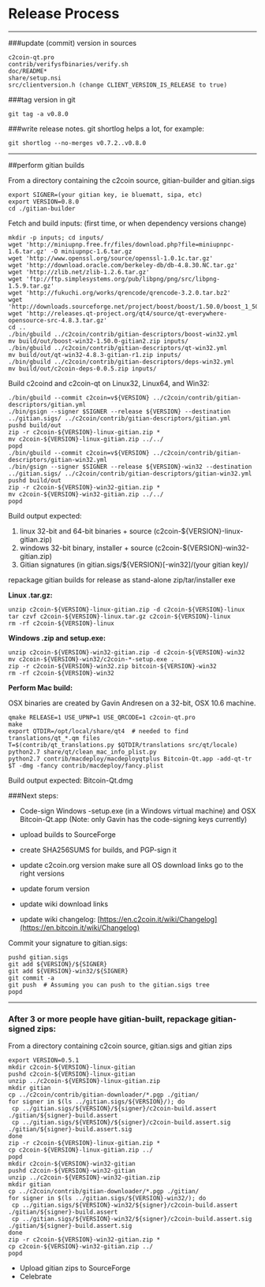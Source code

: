 Release Process
====================

* * *

###update (commit) version in sources


	c2coin-qt.pro
	contrib/verifysfbinaries/verify.sh
	doc/README*
	share/setup.nsi
	src/clientversion.h (change CLIENT_VERSION_IS_RELEASE to true)

###tag version in git

	git tag -a v0.8.0

###write release notes. git shortlog helps a lot, for example:

	git shortlog --no-merges v0.7.2..v0.8.0

* * *

##perform gitian builds

 From a directory containing the c2coin source, gitian-builder and gitian.sigs
  
	export SIGNER=(your gitian key, ie bluematt, sipa, etc)
	export VERSION=0.8.0
	cd ./gitian-builder

 Fetch and build inputs: (first time, or when dependency versions change)

	mkdir -p inputs; cd inputs/
	wget 'http://miniupnp.free.fr/files/download.php?file=miniupnpc-1.6.tar.gz' -O miniupnpc-1.6.tar.gz
	wget 'http://www.openssl.org/source/openssl-1.0.1c.tar.gz'
	wget 'http://download.oracle.com/berkeley-db/db-4.8.30.NC.tar.gz'
	wget 'http://zlib.net/zlib-1.2.6.tar.gz'
	wget 'ftp://ftp.simplesystems.org/pub/libpng/png/src/libpng-1.5.9.tar.gz'
	wget 'http://fukuchi.org/works/qrencode/qrencode-3.2.0.tar.bz2'
	wget 'http://downloads.sourceforge.net/project/boost/boost/1.50.0/boost_1_50_0.tar.bz2'
	wget 'http://releases.qt-project.org/qt4/source/qt-everywhere-opensource-src-4.8.3.tar.gz'
	cd ..
	./bin/gbuild ../c2coin/contrib/gitian-descriptors/boost-win32.yml
	mv build/out/boost-win32-1.50.0-gitian2.zip inputs/
	./bin/gbuild ../c2coin/contrib/gitian-descriptors/qt-win32.yml
	mv build/out/qt-win32-4.8.3-gitian-r1.zip inputs/
	./bin/gbuild ../c2coin/contrib/gitian-descriptors/deps-win32.yml
	mv build/out/c2coin-deps-0.0.5.zip inputs/

 Build c2coind and c2coin-qt on Linux32, Linux64, and Win32:
  
	./bin/gbuild --commit c2coin=v${VERSION} ../c2coin/contrib/gitian-descriptors/gitian.yml
	./bin/gsign --signer $SIGNER --release ${VERSION} --destination ../gitian.sigs/ ../c2coin/contrib/gitian-descriptors/gitian.yml
	pushd build/out
	zip -r c2coin-${VERSION}-linux-gitian.zip *
	mv c2coin-${VERSION}-linux-gitian.zip ../../
	popd
	./bin/gbuild --commit c2coin=v${VERSION} ../c2coin/contrib/gitian-descriptors/gitian-win32.yml
	./bin/gsign --signer $SIGNER --release ${VERSION}-win32 --destination ../gitian.sigs/ ../c2coin/contrib/gitian-descriptors/gitian-win32.yml
	pushd build/out
	zip -r c2coin-${VERSION}-win32-gitian.zip *
	mv c2coin-${VERSION}-win32-gitian.zip ../../
	popd

  Build output expected:

  1. linux 32-bit and 64-bit binaries + source (c2coin-${VERSION}-linux-gitian.zip)
  2. windows 32-bit binary, installer + source (c2coin-${VERSION}-win32-gitian.zip)
  3. Gitian signatures (in gitian.sigs/${VERSION}[-win32]/(your gitian key)/

repackage gitian builds for release as stand-alone zip/tar/installer exe

**Linux .tar.gz:**

	unzip c2coin-${VERSION}-linux-gitian.zip -d c2coin-${VERSION}-linux
	tar czvf c2coin-${VERSION}-linux.tar.gz c2coin-${VERSION}-linux
	rm -rf c2coin-${VERSION}-linux

**Windows .zip and setup.exe:**

	unzip c2coin-${VERSION}-win32-gitian.zip -d c2coin-${VERSION}-win32
	mv c2coin-${VERSION}-win32/c2coin-*-setup.exe .
	zip -r c2coin-${VERSION}-win32.zip bitcoin-${VERSION}-win32
	rm -rf c2coin-${VERSION}-win32

**Perform Mac build:**

  OSX binaries are created by Gavin Andresen on a 32-bit, OSX 10.6 machine.

	qmake RELEASE=1 USE_UPNP=1 USE_QRCODE=1 c2coin-qt.pro
	make
	export QTDIR=/opt/local/share/qt4  # needed to find translations/qt_*.qm files
	T=$(contrib/qt_translations.py $QTDIR/translations src/qt/locale)
	python2.7 share/qt/clean_mac_info_plist.py
	python2.7 contrib/macdeploy/macdeployqtplus Bitcoin-Qt.app -add-qt-tr $T -dmg -fancy contrib/macdeploy/fancy.plist

 Build output expected: Bitcoin-Qt.dmg

###Next steps:

* Code-sign Windows -setup.exe (in a Windows virtual machine) and
  OSX Bitcoin-Qt.app (Note: only Gavin has the code-signing keys currently)

* upload builds to SourceForge

* create SHA256SUMS for builds, and PGP-sign it

* update c2coin.org version
  make sure all OS download links go to the right versions

* update forum version

* update wiki download links

* update wiki changelog: [https://en.c2coin.it/wiki/Changelog](https://en.bitcoin.it/wiki/Changelog)

Commit your signature to gitian.sigs:

	pushd gitian.sigs
	git add ${VERSION}/${SIGNER}
	git add ${VERSION}-win32/${SIGNER}
	git commit -a
	git push  # Assuming you can push to the gitian.sigs tree
	popd

-------------------------------------------------------------------------

### After 3 or more people have gitian-built, repackage gitian-signed zips:

From a directory containing c2coin source, gitian.sigs and gitian zips

	export VERSION=0.5.1
	mkdir c2coin-${VERSION}-linux-gitian
	pushd c2coin-${VERSION}-linux-gitian
	unzip ../c2coin-${VERSION}-linux-gitian.zip
	mkdir gitian
	cp ../c2coin/contrib/gitian-downloader/*.pgp ./gitian/
	for signer in $(ls ../gitian.sigs/${VERSION}/); do
	 cp ../gitian.sigs/${VERSION}/${signer}/c2coin-build.assert ./gitian/${signer}-build.assert
	 cp ../gitian.sigs/${VERSION}/${signer}/c2coin-build.assert.sig ./gitian/${signer}-build.assert.sig
	done
	zip -r c2coin-${VERSION}-linux-gitian.zip *
	cp c2coin-${VERSION}-linux-gitian.zip ../
	popd
	mkdir c2coin-${VERSION}-win32-gitian
	pushd c2coin-${VERSION}-win32-gitian
	unzip ../c2coin-${VERSION}-win32-gitian.zip
	mkdir gitian
	cp ../c2coin/contrib/gitian-downloader/*.pgp ./gitian/
	for signer in $(ls ../gitian.sigs/${VERSION}-win32/); do
	 cp ../gitian.sigs/${VERSION}-win32/${signer}/c2coin-build.assert ./gitian/${signer}-build.assert
	 cp ../gitian.sigs/${VERSION}-win32/${signer}/c2coin-build.assert.sig ./gitian/${signer}-build.assert.sig
	done
	zip -r c2coin-${VERSION}-win32-gitian.zip *
	cp c2coin-${VERSION}-win32-gitian.zip ../
	popd

- Upload gitian zips to SourceForge
- Celebrate 
